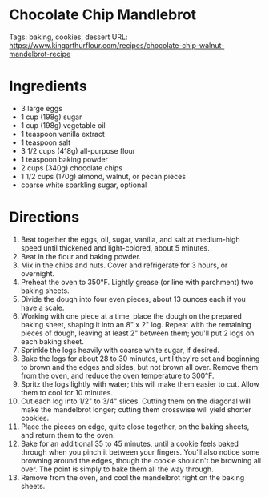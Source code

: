 # Chocolate Chip Mandlebrot

Tags: baking, cookies, dessert
URL: https://www.kingarthurflour.com/recipes/chocolate-chip-walnut-mandelbrot-recipe

# Ingredients

- 3 large eggs
- 1 cup (198g) sugar
- 1 cup (198g) vegetable oil
- 1 teaspoon vanilla extract
- 1 teaspoon salt
- 3 1/2 cups (418g) all-purpose flour
- 1 teaspoon baking powder
- 2 cups (340g) chocolate chips
- 1 1/2 cups (170g) almond, walnut, or pecan pieces
- coarse white sparkling sugar, optional

# Directions

1. Beat together the eggs, oil, sugar, vanilla, and salt at medium-high speed until thickened and light-colored, about 5 minutes.
2. Beat in the flour and baking powder.
3. Mix in the chips and nuts. Cover and refrigerate for 3 hours, or overnight.
4. Preheat the oven to 350°F. Lightly grease (or line with parchment) two baking sheets.
5. Divide the dough into four even pieces, about 13 ounces each if you have a scale.
6. Working with one piece at a time, place the dough on the prepared baking sheet, shaping it into an 8" x 2" log. Repeat with the remaining pieces of dough, leaving at least 2" between them; you'll put 2 logs on each baking sheet.
7. Sprinkle the logs heavily with coarse white sugar, if desired.
8. Bake the logs for about 28 to 30 minutes, until they're set and beginning to brown and the edges and sides, but not brown all over. Remove them from the oven, and reduce the oven temperature to 300°F.
9. Spritz the logs lightly with water; this will make them easier to cut. Allow them to cool for 10 minutes.
10. Cut each log into 1/2" to 3/4" slices. Cutting them on the diagonal will make the mandelbrot longer; cutting them crosswise will yield shorter cookies.
11. Place the pieces on edge, quite close together, on the baking sheets, and return them to the oven.
12. Bake for an additional 35 to 45 minutes, until a cookie feels baked through when you pinch it between your fingers. You'll also notice some browning around the edges, though the cookie shouldn't be browning all over. The point is simply to bake them all the way through.
13. Remove from the oven, and cool the mandelbrot right on the baking sheets.
